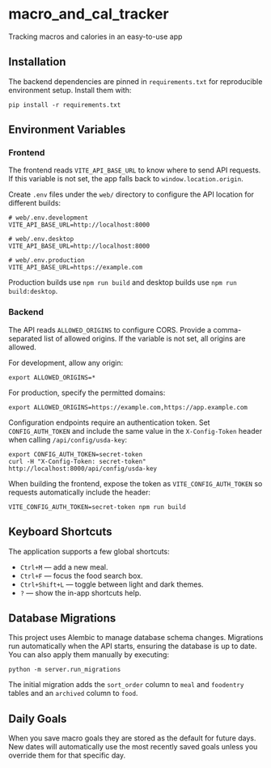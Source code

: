 # macro_and_cal_tracker
Tracking macros and calories in an easy-to-use app

## Installation

The backend dependencies are pinned in `requirements.txt` for reproducible
environment setup. Install them with:

```
pip install -r requirements.txt
```

## Environment Variables

### Frontend

The frontend reads `VITE_API_BASE_URL` to know where to send API requests. If this
variable is not set, the app falls back to `window.location.origin`.

Create `.env` files under the `web/` directory to configure the API location for
different builds:

```
# web/.env.development
VITE_API_BASE_URL=http://localhost:8000

# web/.env.desktop
VITE_API_BASE_URL=http://localhost:8000

# web/.env.production
VITE_API_BASE_URL=https://example.com
```

Production builds use `npm run build` and desktop builds use `npm run build:desktop`.

### Backend

The API reads `ALLOWED_ORIGINS` to configure CORS. Provide a comma-separated list of allowed
origins. If the variable is not set, all origins are allowed.

For development, allow any origin:

```
export ALLOWED_ORIGINS=*
```

For production, specify the permitted domains:

```
export ALLOWED_ORIGINS=https://example.com,https://app.example.com
```

Configuration endpoints require an authentication token. Set
`CONFIG_AUTH_TOKEN` and include the same value in the `X-Config-Token`
header when calling `/api/config/usda-key`:

```
export CONFIG_AUTH_TOKEN=secret-token
curl -H "X-Config-Token: secret-token" http://localhost:8000/api/config/usda-key
```

When building the frontend, expose the token as `VITE_CONFIG_AUTH_TOKEN` so
requests automatically include the header:

```
VITE_CONFIG_AUTH_TOKEN=secret-token npm run build
```

## Keyboard Shortcuts

The application supports a few global shortcuts:

- `Ctrl+M` — add a new meal.
- `Ctrl+F` — focus the food search box.
- `Ctrl+Shift+L` — toggle between light and dark themes.
- `?` — show the in-app shortcuts help.

## Database Migrations

This project uses Alembic to manage database schema changes. Migrations run
automatically when the API starts, ensuring the database is up to date. You can
also apply them manually by executing:

```
python -m server.run_migrations
```

The initial migration adds the `sort_order` column to `meal` and `foodentry`
tables and an `archived` column to `food`.

## Daily Goals

When you save macro goals they are stored as the default for future days. New dates
will automatically use the most recently saved goals unless you override them for
that specific day.
